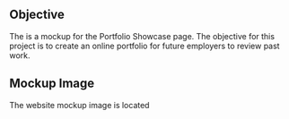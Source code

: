 ## Objective ##
The is a mockup for the Portfolio Showcase page.
The objective for this project is to create an online portfolio for future employers to review past work. 
## Mockup Image ##
The website mockup image is located 